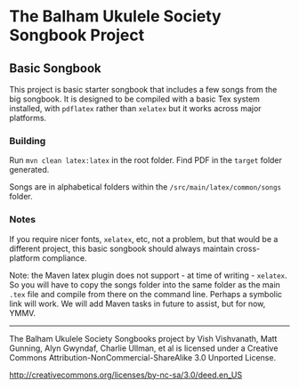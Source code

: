 # The Balham Ukulele Society Songbook Project

## Basic Songbook

This project is basic starter songbook that includes a few songs from the big songbook. It is designed to be compiled with a basic Tex system installed, with `pdflatex` rather than `xelatex` but it works across major platforms.

### Building

Run `mvn clean latex:latex` in the root folder. Find PDF in the `target` folder generated.

Songs are in alphabetical folders within the `/src/main/latex/common/songs` folder.

### Notes

If you require nicer fonts, `xelatex`, etc, not a problem, but that would be a different project, this basic songbook should always maintain cross-platform compliance.

Note: the Maven latex plugin does not support - at time of writing - `xelatex`. So you will have to copy the songs folder into the same folder as the main `.tex` file and compile from there on the command line. Perhaps a symbolic link will work. We will add Maven tasks in future to assist, but for now, YMMV.

----------------------------------------

The Balham Ukulele Society Songbooks project by Vish Vishvanath, Matt Gunning, Alyn Gwyndaf, Charlie Ullman, et al is licensed under a Creative Commons Attribution-NonCommercial-ShareAlike 3.0 Unported License.

http://creativecommons.org/licenses/by-nc-sa/3.0/deed.en_US

